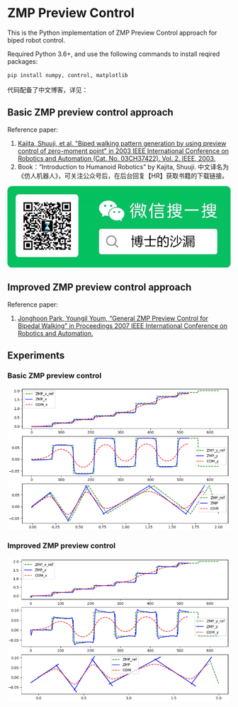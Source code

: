 # ZMP Preview Control

This is the Python implementation of ZMP Preview Control approach for biped robot control.

Required Python 3.6+, and use the following commands to install reqired packages:

```python
pip install numpy, control, matplotlib
```



代码配备了中文博客，详见：





## Basic ZMP preview control approach

Reference paper:

1. [Kajita, Shuuji, et al. "Biped walking pattern generation by using preview control of zero-moment point" in 2003 IEEE International Conference on Robotics and Automation (Cat. No. 03CH37422). Vol. 2. IEEE, 2003.](https://ieeexplore.ieee.org/iel5/8794/27834/01241826.pdf)
2. Book：”Introduction to Humanoid Robotics” by Kajita, Shuuji. 中文译名为《仿人机器人》，可关注公众号后，在后台回复【HR】获取书籍的下载链接。

<img src="pic/%E5%8D%9A%E5%A3%AB%E7%9A%84%E6%B2%99%E6%BC%8F-%E4%BA%8C%E7%BB%B4%E7%A0%81-%E5%B0%8F%E5%B0%BA%E5%AF%B8.jpg" style="zoom: 80%;" />



## Improved ZMP preview control approach

Reference paper:

1. [Jonghoon Park, Youngil Youm, “General ZMP Preview Control for Bipedal Walking” in Proceedings 2007 IEEE International Conference on Robotics and Automation.](https://ieeexplore.ieee.org/document/4209488/authors#authors)



## Experiments

### Basic ZMP preview control

![](pic/Figure_1-16411423577941.png)



### Improved ZMP preview control

![](pic/Figure_3.png)

